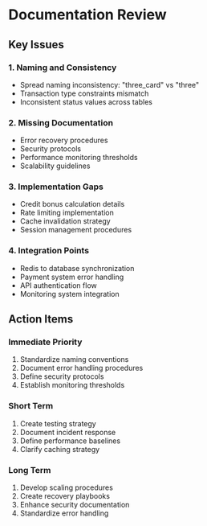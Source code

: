 # Documentation Review

## Key Issues

### 1. Naming and Consistency
- Spread naming inconsistency: "three_card" vs "three"
- Transaction type constraints mismatch
- Inconsistent status values across tables

### 2. Missing Documentation
- Error recovery procedures
- Security protocols
- Performance monitoring thresholds
- Scalability guidelines

### 3. Implementation Gaps
- Credit bonus calculation details
- Rate limiting implementation
- Cache invalidation strategy
- Session management procedures

### 4. Integration Points
- Redis to database synchronization
- Payment system error handling
- API authentication flow
- Monitoring system integration

## Action Items

### Immediate Priority
1. Standardize naming conventions
2. Document error handling procedures
3. Define security protocols
4. Establish monitoring thresholds

### Short Term
1. Create testing strategy
2. Document incident response
3. Define performance baselines
4. Clarify caching strategy

### Long Term
1. Develop scaling procedures
2. Create recovery playbooks
3. Enhance security documentation
4. Standardize error handling